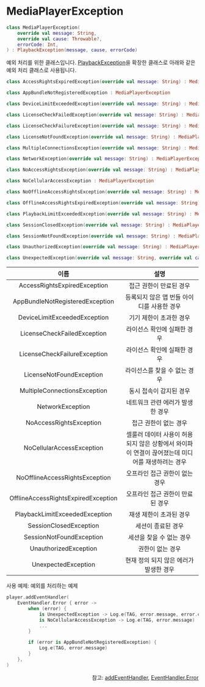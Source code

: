 # MediaPlayerException

```kotlin
class MediaPlayerException(
    override val message: String,
    override val cause: Throwable?,
    errorCode: Int,
) : PlaybackException(message, cause, errorCode)
```
예외 처리를 위한 클래스입니다. [PlaybackException](https://developer.android.com/reference/kotlin/androidx/media3/common/PlaybackException)을 확장한 클래스로 아래와 같은 예외 처리 클래스로 사용됩니다.

```kotlin
class AccessRightsExpiredException(override val message: String) : MediaPlayerException

class AppBundleNotRegisteredException : MediaPlayerException

class DeviceLimitExceededException(override val message: String) : MediaPlayerException

class LicenseCheckFailedException(override val message: String) : MediaPlayerException

class LicenseCheckFailureException(override val message: String) : MediaPlayerException

class LicenseNotFoundException(override val message: String) : MediaPlayerException

class MultipleConnectionsException(override val message: String) : MediaPlayerException

class NetworkException(override val message: String) : MediaPlayerException

class NoAccessRightsException(override val message: String) : MediaPlayerException

class NoCellularAccessException : MediaPlayerException

class NoOfflineAccessRightsException(override val message: String) : MediaPlayerException

class OfflineAccessRightsExpiredException(override val message: String) : MediaPlayerException

class PlaybackLimitExceededException(override val message: String) : MediaPlayerException

class SessionClosedException(override val message: String) : MediaPlayerException

class SessionNotFoundException(override val message: String) : MediaPlayerException

class UnauthorizedException(override val message: String) : MediaPlayerException

class UnexpectedException(override val message: String, override val cause: Throwable?) : MediaPlayerException
```

|이름|설명|
|:--:|:--:|
|AccessRightsExpiredException|접근 권한이 만료된 경우|
|AppBundleNotRegisteredException|등록되지 않은 앱 번들 아이디를 사용한 경우|
|DeviceLimitExceededException|기기 제한이 초과한 경우|
|LicenseCheckFailedException|라이선스 확인에 실패한 경우|
|LicenseCheckFailureException|라이선스 확인에 실패한 경우|
|LicenseNotFoundException|라이선스를 찾을 수 없는 경우|
|MultipleConnectionsException|동시 접속이 감지된 경우|
|NetworkException|네트워크 관련 에러가 발생한 경우|
|NoAccessRightsException|접근 권한이 없는 경우|
|NoCellularAccessException|셀룰러 데이터 사용이 허용되지 않은 상황에서 와이파이 연결이 끊어졌는데 미디어를 재생하려는 경우|
|NoOfflineAccessRightsException|오프라인 접근 권한이 없는 경우|
|OfflineAccessRightsExpiredException|오프라인 접근 권한이 만료된 경우|
|PlaybackLimitExceededException|재생 제한이 초과된 경우|
|SessionClosedException|세션이 종료된 경우|
|SessionNotFoundException|세션을 찾을 수 없는 경우|
|UnauthorizedException|권한이 없는 경우|
|UnexpectedException|현재 정의 되지 않은 에러가 발생한 경우|

사용 예제: 예외를 처리하는 예제
```kotlin
player.addEventHandler(
    EventHandler.Error { error ->
        when (error) {
            is UnexpectedException -> Log.e(TAG, error.message, error.cause)
            is NoCellularAccessException -> Log.e(TAG, error.message)
            ...
        }

        if (error is AppBundleNotRegisteredException) {
            Log.e(TAG, error.message)
        }
    },
)
```
<div align="right">
참고: <a href="../../interface/media-player/details.md#addeventhandler">addEventHandler</a>, 
<a href="../event-handlers/details.md#error">EventHandler.Error</a>
</div>